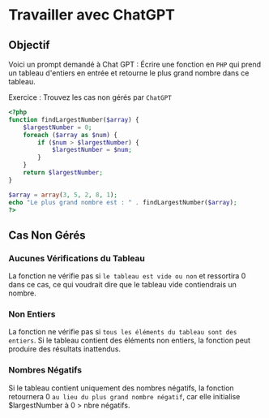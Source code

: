 # Travailler avec ChatGPT

## Objectif

Voici un prompt demandé à Chat GPT : Écrire une fonction en `PHP` qui prend un tableau d'entiers en entrée et retourne le plus grand nombre dans ce tableau.  

Exercice : Trouvez les cas non gérés par `ChatGPT`

```php
<?php
function findLargestNumber($array) {
	$largestNumber = 0;
	foreach ($array as $num) {
		if ($num > $largestNumber) {
			$largestNumber = $num;
		}
	}
	return $largestNumber;
}

$array = array(3, 5, 2, 8, 1);
echo "Le plus grand nombre est : " . findLargestNumber($array);
?>
```

## Cas Non Gérés

### Aucunes Vérifications du Tableau

La fonction ne vérifie pas si `le tableau est vide ou non` et ressortira 0 dans ce cas, ce qui voudrait dire que le tableau vide contiendrais un nombre.

### Non Entiers

La fonction ne vérifie pas si `tous les éléments du tableau sont des entiers`. Si le tableau contient des éléments non entiers, la fonction peut produire des résultats inattendus.

### Nombres Négatifs

Si le tableau contient uniquement des nombres négatifs, la fonction retournera 0 `au lieu du plus grand nombre négatif`, car elle initialise $largestNumber à 0 > nbre négatifs.


